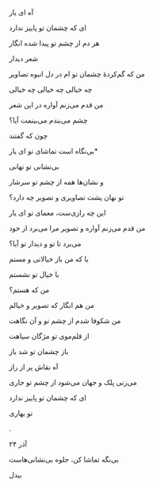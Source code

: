 <!--
.. title: آوارهٔ تصاویر
.. slug: avareye_tasavir
.. date: 2021-12-23 10:30:53 UTC
.. tags: نیمایی
.. category: 
.. link: 
.. description: 
.. type: text
-->


آه ای یار

ای که چشمان تو پاییز ندارد

هر دم از چشم تو پیدا شده انگار

شعر دیدار

من که گم‌کردهٔ چشمان تو ام در دل انبوه تصاویر

چه خیالی چه خیالی چه خیالی

من قدم می‌زنم آواره در این شعر

چشم می‌بندم می‌بینمت آیا؟

چون که گفتند

بی‌نگاه است تماشای تو ای یار*

بی‌نشانی تو نهانی

و نشان‌ها همه از چشم تو سرشار

تو نهان پشت تصاویری و تصویر چه دارد؟

این چه رازی‌ست، معمای تو ای یار

من قدم می‌زنم آواره و تصویر مرا می‌برد از خود

می‌برد تا تو و دیدار تو آیا؟

یا که من باز خیالاتی و مستم

با خیال تو نشستم

من که هستم؟

من هم انگار که تصویر و خیالم

من شکوفا شدم از چشم تو و آن نگاهت

از قلم‌موی تو مژگان سیاهت

باز چشمان تو شد باز

آه نقاش پر از راز

می‌زنی پلک و جهان می‌شود از چشم تو جاری

ای که چشمان تو پاییز ندارد

تو بهاری

.


۲۴ آذر


 بی‌نگه تماشا کن، جلوه بی‌نشانی‌هاست
 
 بیدل
